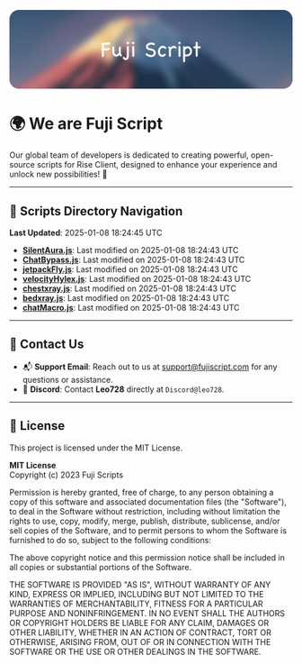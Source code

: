 ![Banner](.github/b.webp)

# 🌍 **We are Fuji Script**

Our global team of developers is dedicated to creating powerful, open-source scripts for Rise Client, designed to enhance your experience and unlock new possibilities! 🌟

---
<!-- SCRIPTS_NAVIGATION_START -->
## 📂 **Scripts Directory Navigation**

**Last Updated**: 2025-01-08 18:24:45 UTC

- **[SilentAura.js](scripts/SilentAura.js)**: Last modified on 2025-01-08 18:24:43 UTC
- **[ChatBypass.js](scripts/ChatBypass.js)**: Last modified on 2025-01-08 18:24:43 UTC
- **[jetpackFly.js](scripts/jetpackFly.js)**: Last modified on 2025-01-08 18:24:43 UTC
- **[velocityHylex.js](scripts/velocityHylex.js)**: Last modified on 2025-01-08 18:24:43 UTC
- **[chestxray.js](scripts/chestxray.js)**: Last modified on 2025-01-08 18:24:43 UTC
- **[bedxray.js](scripts/bedxray.js)**: Last modified on 2025-01-08 18:24:43 UTC
- **[chatMacro.js](scripts/chatMacro.js)**: Last modified on 2025-01-08 18:24:43 UTC

<!-- SCRIPTS_NAVIGATION_END -->

---

## 💬 **Contact Us**  
- 📬 **Support Email**: Reach out to us at [support@fujiscript.com](mailto:support@fujiscript.com) for any questions or assistance.  
- 💬 **Discord**: Contact **Leo728** directly at `Discord@leo728`.

---

## 📜 **License**

This project is licensed under the MIT License.  

**MIT License**  
Copyright (c) 2023 Fuji Scripts  

Permission is hereby granted, free of charge, to any person obtaining a copy of this software and associated documentation files (the "Software"), to deal in the Software without restriction, including without limitation the rights to use, copy, modify, merge, publish, distribute, sublicense, and/or sell copies of the Software, and to permit persons to whom the Software is furnished to do so, subject to the following conditions:  

The above copyright notice and this permission notice shall be included in all copies or substantial portions of the Software.  

THE SOFTWARE IS PROVIDED "AS IS", WITHOUT WARRANTY OF ANY KIND, EXPRESS OR IMPLIED, INCLUDING BUT NOT LIMITED TO THE WARRANTIES OF MERCHANTABILITY, FITNESS FOR A PARTICULAR PURPOSE AND NONINFRINGEMENT. IN NO EVENT SHALL THE AUTHORS OR COPYRIGHT HOLDERS BE LIABLE FOR ANY CLAIM, DAMAGES OR OTHER LIABILITY, WHETHER IN AN ACTION OF CONTRACT, TORT OR OTHERWISE, ARISING FROM, OUT OF OR IN CONNECTION WITH THE SOFTWARE OR THE USE OR OTHER DEALINGS IN THE SOFTWARE.  
